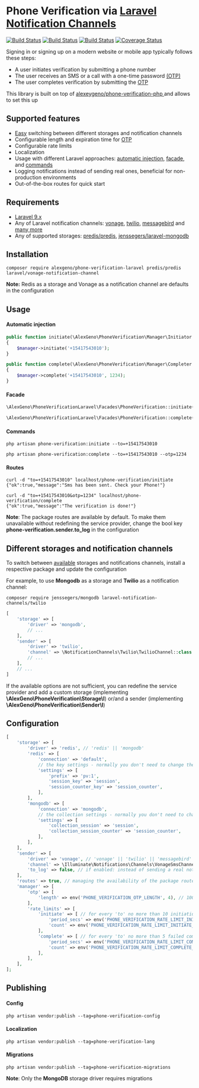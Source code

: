 # Phone Verification via [Laravel Notification Channels](https://laravel-notification-channels.com/)

[![Build Status](https://github.com/alexeygeno/phone-verification-laravel/workflows/Tests/badge.svg)](https://github.com/alexeygeno/phone-verification-laravel/actions)
[![Build Status](https://github.com/alexeygeno/phone-verification-laravel/workflows/Pint/badge.svg)](https://github.com/alexeygeno/phone-verification-php/actions)
[![Build Status](https://github.com/alexeygeno/phone-verification-laravel/workflows/PHPStan/badge.svg)](https://github.com/alexeygeno/phone-verification-php/actions)
[![Coverage Status](https://coveralls.io/repos/github/alexeygeno/phone-verification-laravel/badge.svg)](https://coveralls.io/github/alexeygeno/phone-verification-laravel)


Signing in or signing up on a modern website or mobile app typically follows these steps:
- A user initiates verification by submitting a phone number
- The user receives an SMS or a call with a one-time password [(OTP)](https://en.wikipedia.org/wiki/One-time_password)
- The user completes verification by submitting the [OTP](https://en.wikipedia.org/wiki/One-time_password)

This library is built on top of [ alexeygeno/phone-verification-php ](https://github.com/alexeygeno/phone-verification-php) and allows to set this up

## Supported features 
 - [Easy](#different-storages-and-notification-channels) switching between different storages and notification channels
 - Configurable length and expiration time for [OTP](https://en.wikipedia.org/wiki/One-time_password) 
 - Configurable rate limits
 - Localization
 - Usage with different Laravel approaches: [automatic injection](https://laravel.com/docs/9.x/container#automatic-injection), [facade](https://laravel.com/docs/9.x/facades), and [commands](https://laravel.com/docs/9.x/artisan#writing-commands)
 - Logging notifications instead of sending real ones, beneficial for non-production environments
 - Out-of-the-box routes for quick start

## Requirements
- [Laravel 9.x](https://laravel.com/docs/9.x)
- Any of Laravel notification channels: [vonage](https://github.com/laravel/vonage-notification-channel), [twilio](https://github.com/laravel-notification-channels/twilio), [messagebird](https://github.com/laravel-notification-channels/messagebird)  and [many more ](https://github.com/laravel-notification-channels?q=&type=all&language=php&sort=)
- Any of supported storages: [predis/predis](https://github.com/predis/predis), [jenssegers/laravel-mongodb](https://github.com/jenssegers/laravel-mongodb)
## Installation

```shell
composer require alexgeno/phone-verification-laravel predis/predis laravel/vonage-notification-channel
```
**Note:** Redis as a storage and Vonage as a notification channel are defaults in the configuration 

## Usage
#### Automatic injection
```php
public function initiate(\AlexGeno\PhoneVerification\Manager\Initiator $manager)
{
    $manager->initiate('+15417543010');
}
```
```php
public function complete(\AlexGeno\PhoneVerification\Manager\Completer $manager)
{
    $manager->complete('+15417543010', 1234);
}
```
#### Facade
```php
\AlexGeno\PhoneVerificationLaravel\Facades\PhoneVerification::initiate('+15417543010');
```
```php
\AlexGeno\PhoneVerificationLaravel\Facades\PhoneVerification::complete('+15417543010', 1234);
```
#### Commands
```shell
php artisan phone-verification:initiate --to=+15417543010
```
```shell
php artisan phone-verification:complete --to=+15417543010 --otp=1234
```
#### Routes
```shell
curl -d "to=+15417543010" localhost/phone-verification/initiate
{"ok":true,"message":"Sms has been sent. Check your Phone!"}
```
```shell
curl -d "to=+15417543010&otp=1234" localhost/phone-verification/complete
{"ok":true,"message":"The verification is done!"}
```
**Note**: The package routes are available by default. To make them unavailable without redefining the service provider, change the bool key **phone-verification.sender.to_log** in the configuration

## Different storages and notification channels
To switch between [available](#requirements) storages and notifications channels, install a respective package and update the configuration

For example, to use **Mongodb** as a storage and **Twilio** as a notification channel:
```shell
composer require jenssegers/mongodb laravel-notification-channels/twilio
```
```php
[
    'storage' => [
        'driver' => 'mongodb',
        // ... 
    ],
    'sender' => [
        'driver' => 'twilio',
        'channel' => \NotificationChannels\Twilio\TwilioChannel::class
        // ... 
    ],
    // ... 
]
```
If the available options are not sufficient, you can redefine the service provider and add a custom storage (implementing **\AlexGeno\PhoneVerification\Storage\I**) or/and a sender (implementing **\AlexGeno\PhoneVerification\Sender\I**)
## Configuration
```php
[
    'storage' => [
        'driver' => 'redis', // 'redis' || 'mongodb'
        'redis' => [
            'connection' => 'default',
            // the key settings - normally you don't need to change them
            'settings' => [
                'prefix' => 'pv:1',
                'session_key' => 'session',
                'session_counter_key' => 'session_counter',
            ],
        ],
        'mongodb' => [
            'connection' => 'mongodb',
            // the collection settings - normally you don't need to change them
            'settings' => [
                'collection_session' => 'session',
                'collection_session_counter' => 'session_counter',
            ],
        ],
    ],
    'sender' => [
        'driver' => 'vonage', // 'vonage' || 'twilio' || 'messagebird' and many more https://github.com/laravel-notification-channels
        'channel' => \Illuminate\Notifications\Channels\VonageSmsChannel::class, // \Illuminate\Notifications\Channels\VonageSmsChannel::class || \NotificationChannels\Twilio\TwilioChannel::class || \NotificationChannels\Messagebird\MessagebirdChannel::class and many more https://github.com/laravel-notification-channels
        'to_log' => false, // if enabled: instead of sending a real notification, debug it to the app log
    ],
    'routes' => true, // managing the availability of the package routes without redefining the service provider
    'manager' => [
        'otp' => [
            'length' => env('PHONE_VERIFICATION_OTP_LENGTH', 4), // 1000..9999
        ],
        'rate_limits' => [
            'initiate' => [ // for every 'to' no more than 10 initiations over 24 hours
                'period_secs' => env('PHONE_VERIFICATION_RATE_LIMIT_INITIATE_PERIOD_SECS', 86400),
                'count' => env('PHONE_VERIFICATION_RATE_LIMIT_INITIATE_COUNT', 10),
            ],
            'complete' => [ // for every 'to' no more than 5 failed completions over 5 minutes
                'period_secs' => env('PHONE_VERIFICATION_RATE_LIMIT_COMPLETE_PERIOD_SECS', 300), // this is also the expiration period for OTP
                'count' => env('PHONE_VERIFICATION_RATE_LIMIT_COMPLETE_COUNT', 5),
            ],
        ],
    ],
];
```

## Publishing
#### Config
```shell
php artisan vendor:publish --tag=phone-verification-config
```
#### Localization
```shell
php artisan vendor:publish --tag=phone-verification-lang
```
#### Migrations
```shell
php artisan vendor:publish --tag=phone-verification-migrations
```
**Note**: Only the **MongoDB** storage driver requires migrations



